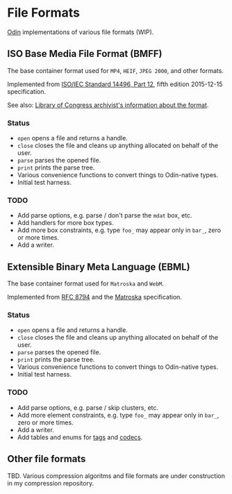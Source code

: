 # File Formats

[Odin](https://github.com/odin-lang/Odin) implementations of various file formats (WIP).

## ISO Base Media File Format (BMFF)

The base container format used for `MP4`, `HEIF`, `JPEG 2000`, and other formats.

Implemented from [ISO/IEC Standard 14496, Part 12](https://www.iso.org/standard/68960.html), fifth edition 2015-12-15 specification.

See also: [Library of Congress archivist's information about the format](https://www.loc.gov/preservation/digital/formats/fdd/fdd000079.shtml).

### Status
* `open`  opens a file and returns a handle.
* `close` closes the file and cleans up anything allocated on behalf of the user.
* `parse` parses the opened file.
* `print` prints the parse tree.
* Various convenience functions to convert things to Odin-native types.
* Initial test harness.

### TODO
* Add parse options, e.g. parse / don't parse the `mdat` box, etc.
* Add handlers for more box types.
* Add more box constraints, e.g. type `foo_` may appear only in `bar_`, zero or more times.
* Add a writer.

## Extensible Binary Meta Language (EBML)

The base container format used for `Matroska` and `WebM`.

Implemented from [RFC 8794](https://datatracker.ietf.org/doc/rfc8794/) and the [Matroska](https://www.ietf.org/archive/id/draft-ietf-cellar-matroska-08.html) specification.

### Status
* `open`  opens a file and returns a handle.
* `close` closes the file and cleans up anything allocated on behalf of the user.
* `parse` parses the opened file.
* `print` prints the parse tree.
* Various convenience functions to convert things to Odin-native types.
* Initial test harness.

### TODO
* Add parse options, e.g. parse / skip clusters, etc.
* Add more element constraints, e.g. type `foo_` may appear only in `bar_`, zero or more times.
* Add a writer.
* Add tables and enums for [tags](https://datatracker.ietf.org/doc/html/draft-ietf-cellar-tags-06) and [codecs](https://datatracker.ietf.org/doc/html/draft-ietf-cellar-codec-06).

## Other file formats

TBD. Various compression algoritms and file formats are under construction in my compression repository.